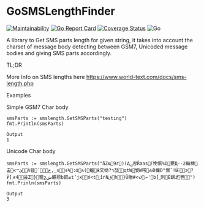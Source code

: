 # GoSMSLengthFinder
[![Maintainability](https://api.codeclimate.com/v1/badges/515bfb5c366231a34724/maintainability)](https://codeclimate.com/github/SiddhantAgarwal/GoSMSLengthFinder/maintainability)
[![Go Report Card](https://goreportcard.com/badge/github.com/SiddhantAgarwal/GoSMSLengthFinder)](https://goreportcard.com/report/github.com/SiddhantAgarwal/GoSMSLengthFinder)
[![Coverage Status](https://coveralls.io/repos/github/SiddhantAgarwal/GoSMSLengthFinder/badge.svg?branch=master)](https://coveralls.io/github/SiddhantAgarwal/GoSMSLengthFinder?branch=master)
![Go](https://github.com/SiddhantAgarwal/GoSMSLengthFinder/workflows/Go/badge.svg?branch=master)

A library to Get SMS parts length for given string, it takes into account the charset of message body detecting between GSM7, Unicoded message bodies and giving SMS parts accordingly.

TL;DR

More Info on SMS lengths here
https://www.world-text.com/docs/sms-length.php

Examples

Simple GSM7 Char body
```
smsParts := smslength.GetSMSParts("testing")
fmt.Println(smsParts)

Output
1
```

Unicode Char body
```
smsParts := smslength.GetSMSParts("ăZʍ𦞺9r𔡛)(Δݷ֣퐘Řaas􂵜꓄悗償%O򊿟夒Д--2䴛槫𐻵춡󣛃<ꣻئ񯕱񚲪Ʌ뢉񤲔՛􏅛􁐜󯞒؀,خs񚺣򳼙sϞ񴧆:ʣ򆝳ጳ(򶳫蝹򝚿ӂ交柪?٦쳕磏͒qtԜ󣜐҈쏒W㗁ԂD欕D"憬ˆ!Ӹⵗ򏘯𸎫ɝ󁦡?Ӯ]܂ҥ4󘒙򚲣읊Ζ􉵑}󪆓豱շښܾ纒藯b䬢ܫtؕjx񑾖ńֺ<𝚝􉆢ˬîґNڧ󓺻h񃴵󍣧}Ǜ贈#<ᜏ񞹚ނ'򧿲b]˽刺񽞙Ѐ𨦨2ͫ֞􇓄쪧𙅝򳉎")
fmt.Prinln(smsParts)

Output
3
```